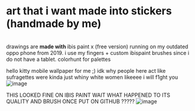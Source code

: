 # art that i want made into stickers (handmade by me)
<br>
drawings are <b>made with </b> ibis paint x (free version) running on my outdated oppo phone from 2019. i use my fingers + custom ibispaint brushes since i do not have a tablet. colorhunt for palettes

hello kitty mobile wallpaper for me ;) idk why people here act like sufragettes were kinda just whiny white women likeeee i will f1ght you
![image](https://github.com/user-attachments/assets/3d5c63ec-21f0-43dc-923c-b5552fdc6519)


THIS LOOKED FINE ON IBIS PAINT WAIT WHAT HAPPENED TO ITS QUALITY AND BRUSH ONCE PUT ON GITHUB ?????
![image](https://github.com/user-attachments/assets/8fdd1dec-6021-444f-9488-a3c021fe2f43)

